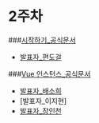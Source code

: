 2주차
======================
###[시작하기_공식문서](https://kr.vuejs.org/v2/guide/index.html)
- [발표자_편도걸](./시작하기_편도걸.md)

###[Vue 인스턴스_공식문서](https://kr.vuejs.org/v2/guide/instance.html)
- [발표자_배소희](./Vue_인스턴스_배소희.pdf)
- [발표자_이지현]
- [발표자_장인천](./Vue_인스턴스_장인천.pdf)
